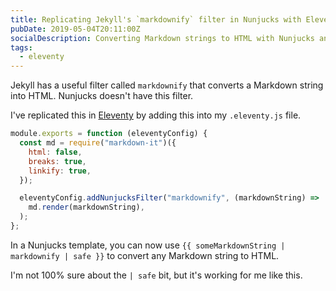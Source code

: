 ```yaml
---
title: Replicating Jekyll's `markdownify` filter in Nunjucks with Eleventy
pubDate: 2019-05-04T20:11:00Z
socialDescription: Converting Markdown strings to HTML with Nunjucks and Eleventy
tags:
  - eleventy
---
```


Jekyll has a useful filter called `markdownify` that converts a Markdown string into HTML. Nunjucks doesn't have this filter.

I've replicated this in [Eleventy](https://www.11ty.io) by adding this into my `.eleventy.js` file.

```js
module.exports = function (eleventyConfig) {
  const md = require("markdown-it")({
    html: false,
    breaks: true,
    linkify: true,
  });

  eleventyConfig.addNunjucksFilter("markdownify", (markdownString) =>
    md.render(markdownString),
  );
};
```

In a Nunjucks template, you can now use `{{ someMarkdownString | markdownify | safe }}` to convert any Markdown string to HTML.

I'm not 100% sure about the `| safe` bit, but it's working for me like this.
